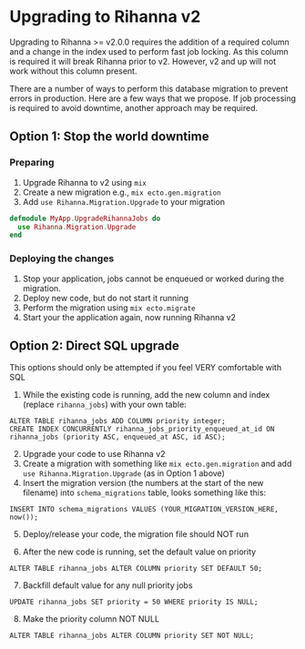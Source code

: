 # Upgrading to Rihanna v2

Upgrading to Rihanna >= v2.0.0 requires the addition of a required column and a
change in the index used to perform fast job locking. As this column is required
it will break Rihanna prior to v2. However, v2 and up will not work without this
column present.

There are a number of ways to perform this database migration to prevent errors
in production. Here are a few ways that we propose. If job processing is required to
avoid downtime, another approach may be required.

## Option 1: Stop the world downtime

### Preparing

1. Upgrade Rihanna to v2 using `mix`
2. Create a new migration e.g., `mix ecto.gen.migration`
3. Add `use Rihanna.Migration.Upgrade` to your migration

```elixir
defmodule MyApp.UpgradeRihannaJobs do
  use Rihanna.Migration.Upgrade
end
```

### Deploying the changes

1. Stop your application, jobs cannot be enqueued or worked during the migration.
2. Deploy new code, but do not start it running
3. Perform the migration using `mix ecto.migrate`
4. Start your the application again, now running Rihanna v2

## Option 2: Direct SQL upgrade

This options should only be attempted if you feel VERY comfortable with SQL

1. While the existing code is running, add the new column and index (replace `rihanna_jobs`) with your own table:

```
ALTER TABLE rihanna_jobs ADD COLUMN priority integer;
CREATE INDEX CONCURRENTLY rihanna_jobs_priority_enqueued_at_id ON rihanna_jobs (priority ASC, enqueued_at ASC, id ASC);
```

2. Upgrade your code to use Rihanna v2
3. Create a migration with something like `mix ecto.gen.migration` and add `use Rihanna.Migration.Upgrade` (as in Option 1 above)
4. Insert the migration version (the numbers at the start of the new filename) into `schema_migrations` table, looks something like this:

```
INSERT INTO schema_migrations VALUES (YOUR_MIGRATION_VERSION_HERE, now());
```

5. Deploy/release your code, the migration file should NOT run

6. After the new code is running, set the default value on priority

```
ALTER TABLE rihanna_jobs ALTER COLUMN priority SET DEFAULT 50;
```

7. Backfill default value for any null priority jobs

```
UPDATE rihanna_jobs SET priority = 50 WHERE priority IS NULL;
```

8. Make the priority column NOT NULL

```
ALTER TABLE rihanna_jobs ALTER COLUMN priority SET NOT NULL;
```
